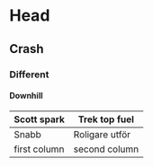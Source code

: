 # Head
## Crash
### Different 
#### Downhill


Scott spark | Trek top fuel
------------ | -------------
Snabb | Roligare utför
first column | second column
